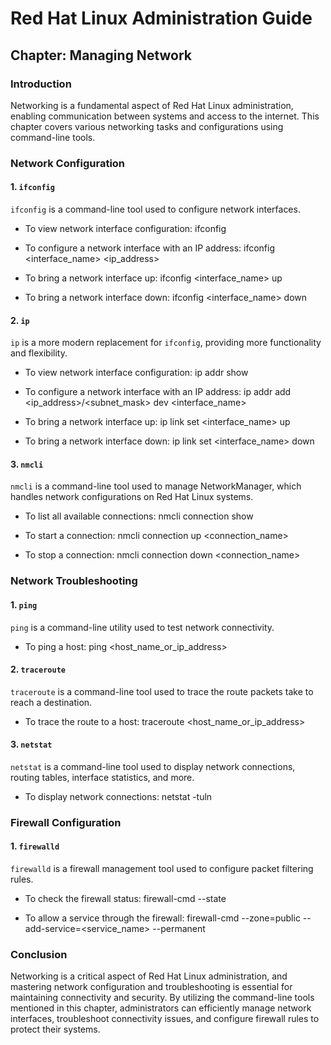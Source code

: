 # Red Hat Linux Administration Guide

## Chapter: Managing Network

### Introduction

Networking is a fundamental aspect of Red Hat Linux administration, enabling communication between systems and access to the internet. This chapter covers various networking tasks and configurations using command-line tools.

### Network Configuration

#### 1. `ifconfig`

`ifconfig` is a command-line tool used to configure network interfaces.

- To view network interface configuration:
ifconfig


- To configure a network interface with an IP address:
ifconfig <interface_name> <ip_address>


- To bring a network interface up:
ifconfig <interface_name> up


- To bring a network interface down:
ifconfig <interface_name> down


#### 2. `ip`

`ip` is a more modern replacement for `ifconfig`, providing more functionality and flexibility.

- To view network interface configuration:
ip addr show


- To configure a network interface with an IP address:
ip addr add <ip_address>/<subnet_mask> dev <interface_name>


- To bring a network interface up:
ip link set <interface_name> up


- To bring a network interface down:
ip link set <interface_name> down


#### 3. `nmcli`

`nmcli` is a command-line tool used to manage NetworkManager, which handles network configurations on Red Hat Linux systems.

- To list all available connections:
nmcli connection show


- To start a connection:
nmcli connection up <connection_name>


- To stop a connection:
nmcli connection down <connection_name>


### Network Troubleshooting

#### 1. `ping`

`ping` is a command-line utility used to test network connectivity.

- To ping a host:
ping <host_name_or_ip_address>


#### 2. `traceroute`

`traceroute` is a command-line tool used to trace the route packets take to reach a destination.

- To trace the route to a host:
traceroute <host_name_or_ip_address>


#### 3. `netstat`

`netstat` is a command-line tool used to display network connections, routing tables, interface statistics, and more.

- To display network connections:
netstat -tuln


### Firewall Configuration

#### 1. `firewalld`

`firewalld` is a firewall management tool used to configure packet filtering rules.

- To check the firewall status:
firewall-cmd --state


- To allow a service through the firewall:
firewall-cmd --zone=public --add-service=<service_name> --permanent


### Conclusion

Networking is a critical aspect of Red Hat Linux administration, and mastering network configuration and troubleshooting is essential for maintaining connectivity and security. By utilizing the command-line tools mentioned in this chapter, administrators can efficiently manage network interfaces, troubleshoot connectivity issues, and configure firewall rules to protect their systems.
